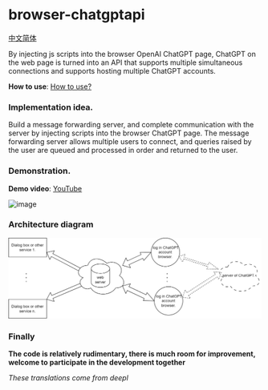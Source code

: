 # browser-chatgptapi

[中文简体](wiki/README_zh.md)  

By injecting js scripts into the browser OpenAI ChatGPT page, ChatGPT on the web page is turned into an API that supports multiple simultaneous connections and  supports hosting multiple ChatGPT accounts.

**How to use**: [How to use?](wiki/how-to-use.md)


### Implementation idea.

Build a message forwarding server, and complete communication with the server by injecting scripts into the browser ChatGPT page. The message forwarding server allows multiple users to connect, and queries raised by the user are queued and processed in order and returned to the user.

### Demonstration.

**Demo video**: [YouTube](https://www.youtube.com/embed/o4SETVDbaEY)

![image](imgs/api_test.png)



### Architecture diagram

![architecture-diagram.png](imgs/en_architecture-diagram.png)



### Finally

**The code is relatively rudimentary, there is much room for improvement, welcome to participate in the development together**





*These translations come from deepl*

